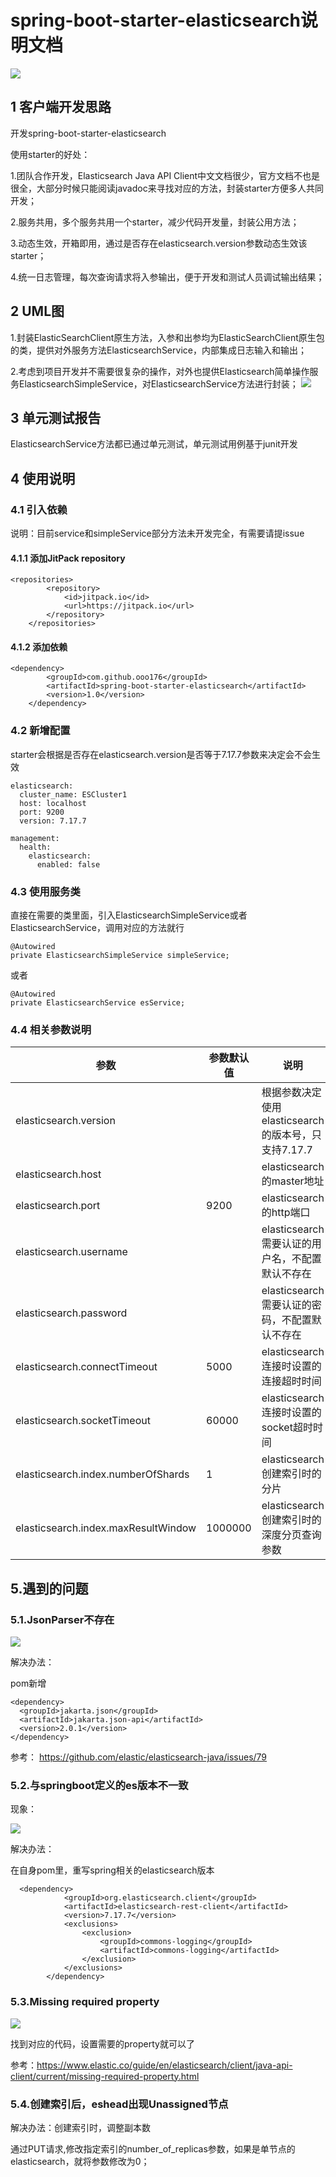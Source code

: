 # spring-boot-starter-elasticsearch说明文档
[![](https://jitpack.io/v/ooo176/spring-boot-starter-elasticsearch.svg)](https://jitpack.io/#ooo176/spring-boot-starter-elasticsearch)


## 1 客户端开发思路

开发spring-boot-starter-elasticsearch

使用starter的好处：

1.团队合作开发，Elasticsearch Java API Client中文文档很少，官方文档不也是很全，大部分时候只能阅读javadoc来寻找对应的方法，封装starter方便多人共同开发；

2.服务共用，多个服务共用一个starter，减少代码开发量，封装公用方法；

3.动态生效，开箱即用，通过是否存在elasticsearch.version参数动态生效该 starter；

4.统一日志管理，每次查询请求将入参输出，便于开发和测试人员调试输出结果；

## 2 UML图

1.封装ElasticSearchClient原生方法，入参和出参均为ElasticSearchClient原生包的类，提供对外服务方法ElasticsearchService，内部集成日志输入和输出；

2.考虑到项目开发并不需要很复杂的操作，对外也提供Elasticsearch简单操作服务ElasticsearchSimpleService，对ElasticsearchService方法进行封装；
![](https://reborn1.oss-cn-hangzhou.aliyuncs.com/md/202303252040569.png)

## 3  单元测试报告

ElasticsearchService方法都已通过单元测试，单元测试用例基于junit开发

## 4 使用说明

### 4.1 引入依赖

说明：目前service和simpleService部分方法未开发完全，有需要请提issue

#### 4.1.1 添加JitPack repository

```
<repositories>
		<repository>
		    <id>jitpack.io</id>
		    <url>https://jitpack.io</url>
		</repository>
	</repositories>
```

#### 4.1.2 添加依赖

```
<dependency>
	    <groupId>com.github.ooo176</groupId>
	    <artifactId>spring-boot-starter-elasticsearch</artifactId>
	    <version>1.0</version>
	</dependency>
```

### 4.2 新增配置

starter会根据是否存在elasticsearch.version是否等于7.17.7参数来决定会不会生效

```
elasticsearch:
  cluster_name: ESCluster1
  host: localhost
  port: 9200
  version: 7.17.7
  
management:
  health:
    elasticsearch:
      enabled: false
```

### 4.3 使用服务类

直接在需要的类里面，引入ElasticsearchSimpleService或者ElasticsearchService，调用对应的方法就行

```
@Autowired
private ElasticsearchSimpleService simpleService;
```

或者

```
@Autowired
private ElasticsearchService esService;
```



### 4.4 相关参数说明

| 参数                                | 参数默认值 | 说明                                            | 举例      |
| ----------------------------------- | ---------- | ----------------------------------------------- | --------- |
| elasticsearch.version                  |            | 根据参数决定使用elasticsearch的版本号，只支持7.17.7                       | 7.17.7 |
| elasticsearch.host                  |            | elasticsearch的master地址                       | 127.0.0.1 |
| elasticsearch.port                  | 9200       | elasticsearch的http端口                         | 9200      |
| elasticsearch.username              |            | elasticsearch需要认证的用户名，不配置默认不存在 | elastic   |
| elasticsearch.password              |            | elasticsearch需要认证的密码，不配置默认不存在   | 123456    |
| elasticsearch.connectTimeout        | 5000       | elasticsearch连接时设置的连接超时时间           | 5000      |
| elasticsearch.socketTimeout         | 60000      | elasticsearch连接时设置的socket超时时间         | 60000     |
| elasticsearch.index.numberOfShards  | 1          | elasticsearch创建索引时的分片                   | 3         |
| elasticsearch.index.maxResultWindow | 1000000    | elasticsearch创建索引时的深度分页查询参数       | 1000000   |









## 5.遇到的问题

### 5.1.JsonParser不存在

![](https://reborn1.oss-cn-hangzhou.aliyuncs.com/md/202211231542952.png)

解决办法：

pom新增

```
<dependency>
  <groupId>jakarta.json</groupId>
  <artifactId>jakarta.json-api</artifactId>
  <version>2.0.1</version>
</dependency>
```

参考： https://github.com/elastic/elasticsearch-java/issues/79

### 5.2.与springboot定义的es版本不一致

现象：

![](https://reborn1.oss-cn-hangzhou.aliyuncs.com/md/202211231620911.png)

解决办法：

在自身pom里，重写spring相关的elasticsearch版本

```
  <dependency>
            <groupId>org.elasticsearch.client</groupId>
            <artifactId>elasticsearch-rest-client</artifactId>
            <version>7.17.7</version>
            <exclusions>
                <exclusion>
                    <groupId>commons-logging</groupId>
                    <artifactId>commons-logging</artifactId>
                </exclusion>
            </exclusions>
        </dependency>
```

### 5.3.Missing required property 

![](https://reborn1.oss-cn-hangzhou.aliyuncs.com/md/202211241720786.png)

找到对应的代码，设置需要的property就可以了

参考：https://www.elastic.co/guide/en/elasticsearch/client/java-api-client/current/missing-required-property.html

### 5.4.创建索引后，eshead出现Unassigned节点

解决办法：创建索引时，调整副本数

通过PUT请求,修改指定索引的number_of_replicas参数，如果是单节点的elasticsearch，就将参数修改为0；

